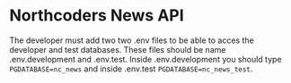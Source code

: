 # Northcoders News API

The developer must add two two .env files to be able to acces the developer and test databases. These files should be name .env.development and .env.test. Inside .env.development you should type `PGDATABASE=nc_news` and inside .env.test `PGDATABASE=nc_news_test`.
